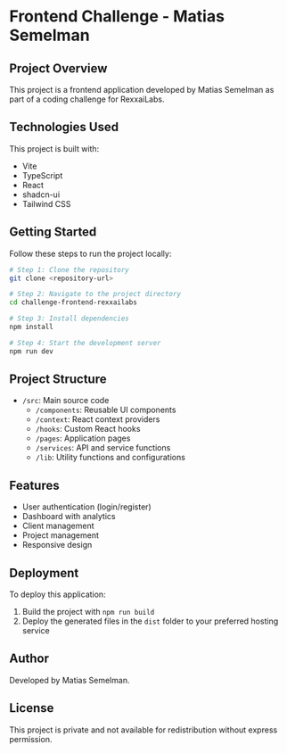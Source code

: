 # Frontend Challenge - Matias Semelman

## Project Overview

This project is a frontend application developed by Matias Semelman as part of a coding challenge for RexxaiLabs.

## Technologies Used

This project is built with:

- Vite
- TypeScript
- React
- shadcn-ui
- Tailwind CSS

## Getting Started

Follow these steps to run the project locally:

```sh
# Step 1: Clone the repository
git clone <repository-url>

# Step 2: Navigate to the project directory
cd challenge-frontend-rexxailabs

# Step 3: Install dependencies
npm install

# Step 4: Start the development server
npm run dev
```

## Project Structure

- `/src`: Main source code
  - `/components`: Reusable UI components
  - `/context`: React context providers
  - `/hooks`: Custom React hooks
  - `/pages`: Application pages
  - `/services`: API and service functions
  - `/lib`: Utility functions and configurations

## Features

- User authentication (login/register)
- Dashboard with analytics
- Client management
- Project management
- Responsive design

## Deployment

To deploy this application:

1. Build the project with `npm run build`
2. Deploy the generated files in the `dist` folder to your preferred hosting service

## Author

Developed by Matias Semelman.

## License

This project is private and not available for redistribution without express permission.
